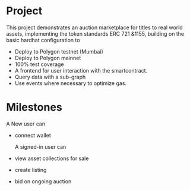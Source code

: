 # Project

This project demonstrates an auction marketplace for titles to real world assets, implementing the token standards ERC 721 &1155, building on the basic hardhat configuration to

- Deploy to Polygon testnet (Mumbai)
- Deploy to Polygon mainnet
- 100% test coverage
- A frontend for user interaction with the smartcontract.
- Query data with a sub-graph
- Use events where necessary to optimize gas.

# Milestones 
  A New user can
  - connect wallet

    A signed-in user can
  - view asset collections for sale
  - create listing
  - bid on ongoing auction

